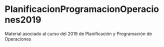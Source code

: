 # PlanificacionProgramacionOperaciones2019
Material asociado al curso del 2019 de Planificación y Programación de Operaciones
